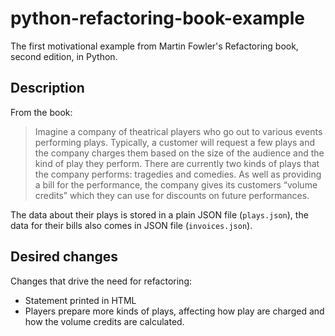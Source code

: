 # python-refactoring-book-example
The first motivational example from Martin Fowler's Refactoring book, second edition, in Python.

## Description
From the book:

> Imagine a company of theatrical players who go out to various events performing plays. Typically, a customer will request a few plays and the company charges them based on the size of the audience and the kind of play they perform. There are currently two kinds of plays that the company performs: tragedies and comedies. As well as providing a bill for the performance, the company gives its customers “volume credits” which they can use for discounts on future performances.

The data about their plays is stored in a plain JSON file (`plays.json`), the data for their bills also comes in JSON file (`invoices.json`).	

## Desired changes
Changes that drive the need for refactoring:
* Statement printed in HTML
* Players prepare more kinds of plays, affecting how play are charged and how the volume credits are calculated.